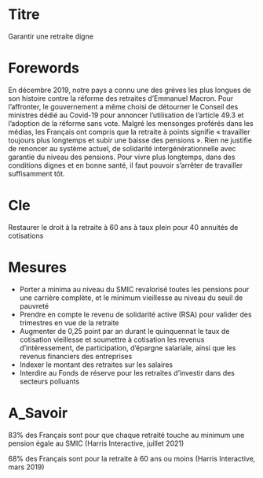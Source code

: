 # Titre

Garantir une retraite digne

# Forewords

En décembre 2019, notre pays a connu une des grèves les plus longues de son histoire contre la réforme des retraites d’Emmanuel Macron. Pour l’affronter, le gouvernement a même choisi de détourner le Conseil des ministres dédié au Covid-19 pour annoncer l’utilisation de l’article 49.3 et l’adoption de la réforme sans vote. Malgré les mensonges proférés dans les médias, les Français ont compris que la retraite à points signifie « travailler toujours plus longtemps et subir une baisse des pensions ». Rien ne justifie de renoncer au système actuel, de solidarité intergénérationnelle avec garantie du niveau des pensions. Pour vivre plus longtemps, dans des conditions dignes et en bonne santé, il faut pouvoir s’arrêter de travailler suffisamment tôt.

# Cle

Restaurer le droit à la retraite à 60 ans à taux plein pour 40 annuités de cotisations
# Mesures

* Porter a minima au niveau du SMIC revalorisé toutes les pensions pour une carrière complète, et le minimum vieillesse au niveau du seuil de pauvreté
* Prendre en compte le revenu de solidarité active (RSA) pour valider des trimestres en vue de la retraite
* Augmenter de 0,25 point par an durant le quinquennat le taux de cotisation vieillesse et soumettre à cotisation les revenus d’intéressement, de participation, d’épargne salariale, ainsi que les revenus financiers des entreprises
* Indexer le montant des retraites sur les salaires
* Interdire au Fonds de réserve pour les retraites d’investir dans des secteurs polluants

# A_Savoir

83% des Français sont pour que chaque retraité touche au minimum une pension égale au SMIC (Harris Interactive, juillet 2021)

68% des Français sont pour la retraite à 60 ans ou moins (Harris Interactive, mars 2019)